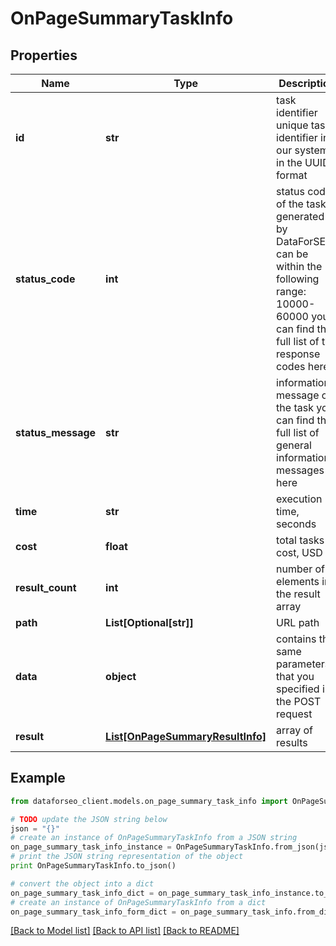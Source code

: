 # OnPageSummaryTaskInfo


## Properties

Name | Type | Description | Notes
------------ | ------------- | ------------- | -------------
**id** | **str** | task identifier unique task identifier in our system in the UUID format | [optional] 
**status_code** | **int** | status code of the task generated by DataForSEO, can be within the following range: 10000-60000 you can find the full list of the response codes here | [optional] 
**status_message** | **str** | informational message of the task you can find the full list of general informational messages here | [optional] 
**time** | **str** | execution time, seconds | [optional] 
**cost** | **float** | total tasks cost, USD | [optional] 
**result_count** | **int** | number of elements in the result array | [optional] 
**path** | **List[Optional[str]]** | URL path | [optional] 
**data** | **object** | contains the same parameters that you specified in the POST request | [optional] 
**result** | [**List[OnPageSummaryResultInfo]**](OnPageSummaryResultInfo.md) | array of results | [optional] 

## Example

```python
from dataforseo_client.models.on_page_summary_task_info import OnPageSummaryTaskInfo

# TODO update the JSON string below
json = "{}"
# create an instance of OnPageSummaryTaskInfo from a JSON string
on_page_summary_task_info_instance = OnPageSummaryTaskInfo.from_json(json)
# print the JSON string representation of the object
print OnPageSummaryTaskInfo.to_json()

# convert the object into a dict
on_page_summary_task_info_dict = on_page_summary_task_info_instance.to_dict()
# create an instance of OnPageSummaryTaskInfo from a dict
on_page_summary_task_info_form_dict = on_page_summary_task_info.from_dict(on_page_summary_task_info_dict)
```
[[Back to Model list]](../README.md#documentation-for-models) [[Back to API list]](../README.md#documentation-for-api-endpoints) [[Back to README]](../README.md)


